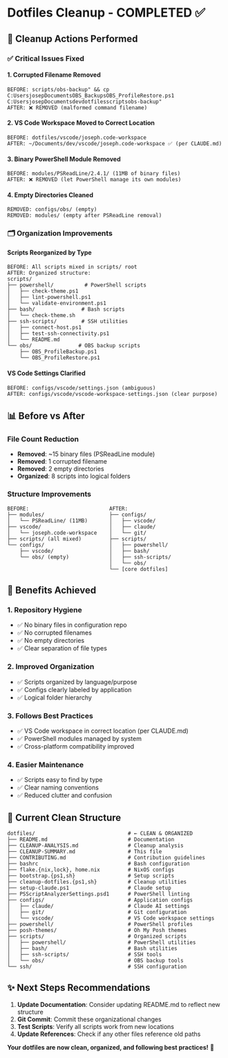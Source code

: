 # Dotfiles Cleanup - COMPLETED ✅

## 🎯 Cleanup Actions Performed

### ✅ Critical Issues Fixed

#### 1. **Corrupted Filename Removed**
```
BEFORE: scripts/obs-backup" && cp C:UsersjosepDocumentsOBS_BackupsOBS_ProfileRestore.ps1 C:UsersjosepDocumentsdevdotfilesscriptsobs-backup"
AFTER: ❌ REMOVED (malformed command filename)
```

#### 2. **VS Code Workspace Moved to Correct Location**
```
BEFORE: dotfiles/vscode/joseph.code-workspace
AFTER: ~/Documents/dev/vscode/joseph.code-workspace ✅ (per CLAUDE.md)
```

#### 3. **Binary PowerShell Module Removed**
```
BEFORE: modules/PSReadLine/2.4.1/ (11MB of binary files)
AFTER: ❌ REMOVED (let PowerShell manage its own modules)
```

#### 4. **Empty Directories Cleaned**
```
REMOVED: configs/obs/ (empty)
REMOVED: modules/ (empty after PSReadLine removal)
```

### 🗂️ Organization Improvements

#### **Scripts Reorganized by Type**
```
BEFORE: All scripts mixed in scripts/ root
AFTER: Organized structure:
scripts/
├── powershell/          # PowerShell scripts
│   ├── check-theme.ps1
│   ├── lint-powershell.ps1
│   └── validate-environment.ps1
├── bash/               # Bash scripts
│   └── check-theme.sh
├── ssh-scripts/        # SSH utilities
│   ├── connect-host.ps1
│   ├── test-ssh-connectivity.ps1
│   └── README.md
└── obs/               # OBS backup scripts
    ├── OBS_ProfileBackup.ps1
    └── OBS_ProfileRestore.ps1
```

#### **VS Code Settings Clarified**
```
BEFORE: configs/vscode/settings.json (ambiguous)
AFTER: configs/vscode/vscode-workspace-settings.json (clear purpose)
```

## 📊 Before vs After

### File Count Reduction
- **Removed**: ~15 binary files (PSReadLine module)
- **Removed**: 1 corrupted filename
- **Removed**: 2 empty directories
- **Organized**: 8 scripts into logical folders

### Structure Improvements
```
BEFORE:                          AFTER:
├── modules/                     ├── configs/
│   └── PSReadLine/ (11MB)       │   ├── vscode/
├── vscode/                      │   ├── claude/
│   └── joseph.code-workspace    │   └── git/
├── scripts/ (all mixed)         ├── scripts/
└── configs/                     │   ├── powershell/
    ├── vscode/                  │   ├── bash/
    └── obs/ (empty)             │   ├── ssh-scripts/
                                 │   └── obs/
                                 └── [core dotfiles]
```

## 🎯 Benefits Achieved

### 1. **Repository Hygiene**
- ✅ No binary files in configuration repo
- ✅ No corrupted filenames
- ✅ No empty directories
- ✅ Clear separation of file types

### 2. **Improved Organization**
- ✅ Scripts organized by language/purpose
- ✅ Configs clearly labeled by application
- ✅ Logical folder hierarchy

### 3. **Follows Best Practices**
- ✅ VS Code workspace in correct location (per CLAUDE.md)
- ✅ PowerShell modules managed by system
- ✅ Cross-platform compatibility improved

### 4. **Easier Maintenance**
- ✅ Scripts easy to find by type
- ✅ Clear naming conventions
- ✅ Reduced clutter and confusion

## 🚀 Current Clean Structure

```
dotfiles/                              # ← CLEAN & ORGANIZED
├── README.md                          # Documentation
├── CLEANUP-ANALYSIS.md                # Cleanup analysis
├── CLEANUP-SUMMARY.md                 # This file
├── CONTRIBUTING.md                    # Contribution guidelines
├── bashrc                             # Bash configuration
├── flake.{nix,lock}, home.nix         # NixOS configs
├── bootstrap.{ps1,sh}                 # Setup scripts
├── cleanup-dotfiles.{ps1,sh}          # Cleanup utilities
├── setup-claude.ps1                   # Claude setup
├── PSScriptAnalyzerSettings.psd1      # PowerShell linting
├── configs/                           # Application configs
│   ├── claude/                        # Claude AI settings
│   ├── git/                           # Git configuration
│   └── vscode/                        # VS Code workspace settings
├── powershell/                        # PowerShell profiles
├── posh-themes/                       # Oh My Posh themes
├── scripts/                           # Organized scripts
│   ├── powershell/                    # PowerShell utilities
│   ├── bash/                          # Bash utilities
│   ├── ssh-scripts/                   # SSH tools
│   └── obs/                           # OBS backup tools
└── ssh/                               # SSH configuration
```

## ✨ Next Steps Recommendations

1. **Update Documentation**: Consider updating README.md to reflect new structure
2. **Git Commit**: Commit these organizational changes
3. **Test Scripts**: Verify all scripts work from new locations
4. **Update References**: Check if any other files reference old paths

**Your dotfiles are now clean, organized, and following best practices!** 🎉
